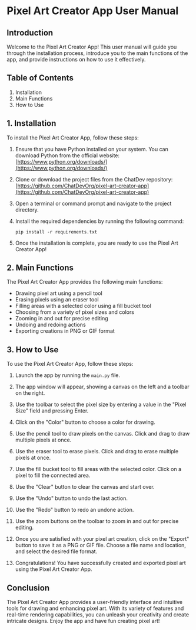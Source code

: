 # Pixel Art Creator App User Manual

## Introduction

Welcome to the Pixel Art Creator App! This user manual will guide you through the installation process, introduce you to the main functions of the app, and provide instructions on how to use it effectively.

## Table of Contents

1. Installation
2. Main Functions
3. How to Use

## 1. Installation

To install the Pixel Art Creator App, follow these steps:

1. Ensure that you have Python installed on your system. You can download Python from the official website: [https://www.python.org/downloads/](https://www.python.org/downloads/)

2. Clone or download the project files from the ChatDev repository: [https://github.com/ChatDevOrg/pixel-art-creator-app](https://github.com/ChatDevOrg/pixel-art-creator-app)

3. Open a terminal or command prompt and navigate to the project directory.

4. Install the required dependencies by running the following command:

   ```
   pip install -r requirements.txt
   ```

5. Once the installation is complete, you are ready to use the Pixel Art Creator App!

## 2. Main Functions

The Pixel Art Creator App provides the following main functions:

- Drawing pixel art using a pencil tool
- Erasing pixels using an eraser tool
- Filling areas with a selected color using a fill bucket tool
- Choosing from a variety of pixel sizes and colors
- Zooming in and out for precise editing
- Undoing and redoing actions
- Exporting creations in PNG or GIF format

## 3. How to Use

To use the Pixel Art Creator App, follow these steps:

1. Launch the app by running the `main.py` file.

2. The app window will appear, showing a canvas on the left and a toolbar on the right.

3. Use the toolbar to select the pixel size by entering a value in the "Pixel Size" field and pressing Enter.

4. Click on the "Color" button to choose a color for drawing.

5. Use the pencil tool to draw pixels on the canvas. Click and drag to draw multiple pixels at once.

6. Use the eraser tool to erase pixels. Click and drag to erase multiple pixels at once.

7. Use the fill bucket tool to fill areas with the selected color. Click on a pixel to fill the connected area.

8. Use the "Clear" button to clear the canvas and start over.

9. Use the "Undo" button to undo the last action.

10. Use the "Redo" button to redo an undone action.

11. Use the zoom buttons on the toolbar to zoom in and out for precise editing.

12. Once you are satisfied with your pixel art creation, click on the "Export" button to save it as a PNG or GIF file. Choose a file name and location, and select the desired file format.

13. Congratulations! You have successfully created and exported pixel art using the Pixel Art Creator App.

## Conclusion

The Pixel Art Creator App provides a user-friendly interface and intuitive tools for drawing and enhancing pixel art. With its variety of features and real-time rendering capabilities, you can unleash your creativity and create intricate designs. Enjoy the app and have fun creating pixel art!